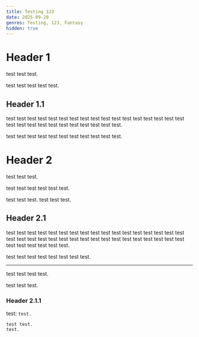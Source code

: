 ```yaml
---
title: Testing 123
date: 2025-09-20
genres: Testing, 123, Fantasy
hidden: true
---
```


# Header 1

test test test.

test test test test test.

## Header 1.1

test test test test test test test test test test test test test test test test test test test test test test test test test test test test.

test test test test test test test test test test test.

# Header 2

test test test.

test test test test test test.

test test test.
test test test.

## Header 2.1

test test test test test test test test test test test test test test test test test test test test test test test test test test test test test test test test test test test test test test test test.

test test test test test test test test.

---

test test test test.

test test test.

### Header 2.1.1

test: `test.`

```
test test.
test.
```
